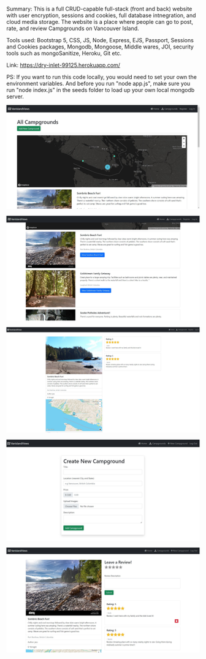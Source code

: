 Summary:
This is a full CRUD-capable full-stack (front and back) website with user encryption, sessions and cookies, full database intnegration, and cloud media storage. The website is a place where people can go to post, rate, and review Campgrounds on Vancouver Island.



Tools used:
Bootstrap 5, CSS, JS, Node, Express, EJS, Passport, Sessions and Cookies packages, Mongodb, Mongoose, Middle wares, JOI, security tools such as mongoSanitize, Heroku, Git etc. 



Link:
https://dry-inlet-99125.herokuapp.com/


PS:
If you want to run this code locally, you would need to set your own the environment variables.
And before you run "node app.js", make sure you run "node index.js" in the seeds folder to load up your own local mongodb server.



![This is Campgrounds Page](https://raw.githubusercontent.com/Nabildexter/ALL-Web-Projects/main/VanIslandViews%20(Bootstrap%205%2C%20CSS%2C%20JS%2C%20Node%2C%20Express%2C%20Mongo%2C%20Cloudinary)/Screenshot_1.jpg)


![This is more Campgrounds](https://raw.githubusercontent.com/Nabildexter/ALL-Web-Projects/main/VanIslandViews%20(Bootstrap%205%2C%20CSS%2C%20JS%2C%20Node%2C%20Express%2C%20Mongo%2C%20Cloudinary)/Screenshot_2.jpg)


![This is a Campground Page and reviews](https://raw.githubusercontent.com/Nabildexter/ALL-Web-Projects/main/VanIslandViews%20(Bootstrap%205%2C%20CSS%2C%20JS%2C%20Node%2C%20Express%2C%20Mongo%2C%20Cloudinary)/Screenshot_3.jpg)


![This is a create new campground Page](https://raw.githubusercontent.com/Nabildexter/ALL-Web-Projects/main/VanIslandViews%20(Bootstrap%205%2C%20CSS%2C%20JS%2C%20Node%2C%20Express%2C%20Mongo%2C%20Cloudinary)/Screenshot_4.jpg)


![This is a campground page when a user is logged on](https://raw.githubusercontent.com/Nabildexter/ALL-Web-Projects/main/VanIslandViews%20(Bootstrap%205%2C%20CSS%2C%20JS%2C%20Node%2C%20Express%2C%20Mongo%2C%20Cloudinary)/Screenshot_5.jpg)
